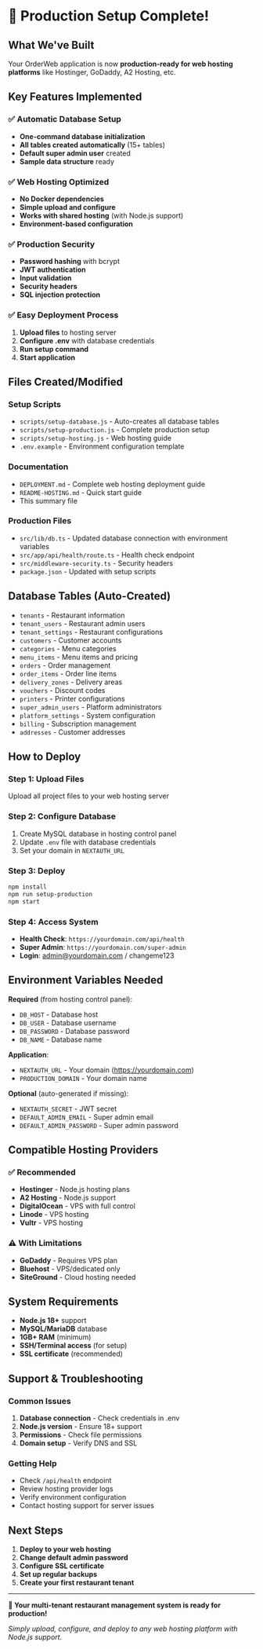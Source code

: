 # 🎉 Production Setup Complete!

## What We've Built

Your OrderWeb application is now **production-ready for web hosting platforms** like Hostinger, GoDaddy, A2 Hosting, etc.

## Key Features Implemented

### ✅ Automatic Database Setup
- **One-command database initialization**
- **All tables created automatically** (15+ tables)
- **Default super admin user** created
- **Sample data structure** ready

### ✅ Web Hosting Optimized
- **No Docker dependencies**
- **Simple upload and configure**
- **Works with shared hosting** (with Node.js support)
- **Environment-based configuration**

### ✅ Production Security
- **Password hashing** with bcrypt
- **JWT authentication**
- **Input validation**
- **Security headers**
- **SQL injection protection**

### ✅ Easy Deployment Process
1. **Upload files** to hosting server
2. **Configure .env** with database credentials
3. **Run setup command**
4. **Start application**

## Files Created/Modified

### Setup Scripts
- `scripts/setup-database.js` - Auto-creates all database tables
- `scripts/setup-production.js` - Complete production setup
- `scripts/setup-hosting.js` - Web hosting guide
- `.env.example` - Environment configuration template

### Documentation
- `DEPLOYMENT.md` - Complete web hosting deployment guide
- `README-HOSTING.md` - Quick start guide
- This summary file

### Production Files
- `src/lib/db.ts` - Updated database connection with environment variables
- `src/app/api/health/route.ts` - Health check endpoint
- `src/middleware-security.ts` - Security headers
- `package.json` - Updated with setup scripts

## Database Tables (Auto-Created)
- `tenants` - Restaurant information
- `tenant_users` - Restaurant admin users  
- `tenant_settings` - Restaurant configurations
- `customers` - Customer accounts
- `categories` - Menu categories
- `menu_items` - Menu items and pricing
- `orders` - Order management
- `order_items` - Order line items
- `delivery_zones` - Delivery areas
- `vouchers` - Discount codes
- `printers` - Printer configurations
- `super_admin_users` - Platform administrators
- `platform_settings` - System configuration
- `billing` - Subscription management
- `addresses` - Customer addresses

## How to Deploy

### Step 1: Upload Files
Upload all project files to your web hosting server

### Step 2: Configure Database
1. Create MySQL database in hosting control panel
2. Update `.env` file with database credentials
3. Set your domain in `NEXTAUTH_URL`

### Step 3: Deploy
```bash
npm install
npm run setup-production
npm start
```

### Step 4: Access System
- **Health Check**: `https://yourdomain.com/api/health`
- **Super Admin**: `https://yourdomain.com/super-admin`
- **Login**: admin@yourdomain.com / changeme123

## Environment Variables Needed

**Required** (from hosting control panel):
- `DB_HOST` - Database host
- `DB_USER` - Database username
- `DB_PASSWORD` - Database password
- `DB_NAME` - Database name

**Application**:
- `NEXTAUTH_URL` - Your domain (https://yourdomain.com)
- `PRODUCTION_DOMAIN` - Your domain name

**Optional** (auto-generated if missing):
- `NEXTAUTH_SECRET` - JWT secret
- `DEFAULT_ADMIN_EMAIL` - Super admin email
- `DEFAULT_ADMIN_PASSWORD` - Super admin password

## Compatible Hosting Providers

### ✅ Recommended
- **Hostinger** - Node.js hosting plans
- **A2 Hosting** - Node.js support
- **DigitalOcean** - VPS with full control
- **Linode** - VPS hosting
- **Vultr** - VPS hosting

### ⚠️ With Limitations
- **GoDaddy** - Requires VPS plan
- **Bluehost** - VPS/dedicated only
- **SiteGround** - Cloud hosting needed

## System Requirements

- **Node.js 18+** support
- **MySQL/MariaDB** database
- **1GB+ RAM** (minimum)
- **SSH/Terminal access** (for setup)
- **SSL certificate** (recommended)

## Support & Troubleshooting

### Common Issues
1. **Database connection** - Check credentials in .env
2. **Node.js version** - Ensure 18+ support
3. **Permissions** - Check file permissions
4. **Domain setup** - Verify DNS and SSL

### Getting Help
- Check `/api/health` endpoint
- Review hosting provider logs
- Verify environment configuration
- Contact hosting support for server issues

## Next Steps

1. **Deploy to your web hosting**
2. **Change default admin password**
3. **Configure SSL certificate**
4. **Set up regular backups**
5. **Create your first restaurant tenant**

---

**🚀 Your multi-tenant restaurant management system is ready for production!**

*Simply upload, configure, and deploy to any web hosting platform with Node.js support.*
